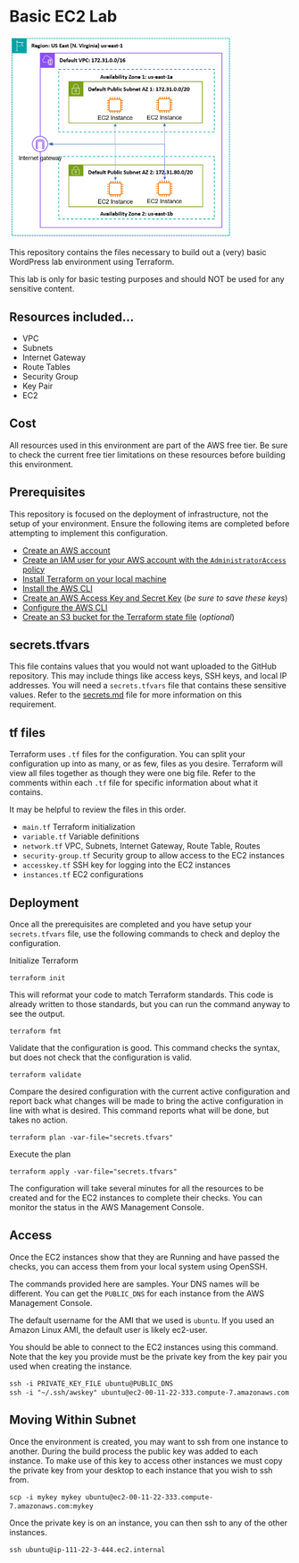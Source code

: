 # Basic EC2 Lab
<img src="Basic%20EC2%20Lab%20Network%20Diagram.png" alt="Basic EC2 Lab Network Diagram" width="400">

This repository contains the files necessary to build out
a (very) basic WordPress lab environment using Terraform.

This lab is only for basic testing purposes and
should NOT be used for any sensitive content.

## Resources included...
- VPC
- Subnets
- Internet Gateway
- Route Tables
- Security Group
- Key Pair
- EC2

## Cost
All resources used in this environment are part of the AWS free tier. 
Be sure to check the current free tier limitations on these
resources before building this environment.

## Prerequisites
This repository is focused on the deployment of infrastructure, 
not the setup of your environment. 
Ensure the following items are completed before 
attempting to implement this configuration.
- [Create an AWS account](https://johnstortajr.com/2023/10/08/create-aws-free-tier/)
- [Create an IAM user for your AWS account with the `AdministratorAccess` policy](https://johnstortajr.com/2023/10/08/create-aws-iam-user/)
- [Install Terraform on your local machine](https://developer.hashicorp.com/terraform/tutorials/aws-get-started/install-cli)
- [Install the AWS CLI](https://docs.aws.amazon.com/cli/latest/userguide/getting-started-install.html)
- [Create an AWS Access Key and Secret Key](https://johnstortajr.com/2024/02/10/create-aws-access-key/) (*be sure to save these keys*)
- [Configure the AWS CLI](https://awscli.amazonaws.com/v2/documentation/api/latest/reference/configure/index.html)
- [Create an S3 bucket for the Terraform state file](s3bucket.md) (*optional*)

## secrets.tfvars
This file contains values that you would not want uploaded to the GitHub repository.
This may include things like access keys, SSH keys, and local IP addresses. 
You will need a `secrets.tfvars` file that contains these sensitive values.
Refer to the [secrets.md](secrets.md) file for more information on this requirement.

## tf files
Terraform uses `.tf` files for the configuration. 
You can split your configuration up into as many, or as few, files as you desire. 
Terraform will view all files together as though they were one big file. 
Refer to the comments within each `.tf` file for specific information about what it contains.

It may be helpful to review the files in this order.
- `main.tf` Terraform initialization
- `variable.tf` Variable definitions 
- `network.tf` VPC, Subnets, Internet Gateway, Route Table, Routes
- `security-group.tf` Security group to allow access to the EC2 instances
- `accesskey.tf` SSH key for logging into the EC2 instances
- `instances.tf` EC2 configurations

## Deployment
Once all the prerequisites are completed and you have setup your `secrets.tfvars` file, use the following commands to check and deploy the configuration.

Initialize Terraform
```
terraform init
```

This will reformat your code to match Terraform standards. This code is already 
written to those standards, but you can run the command anyway to see the output.
```
terraform fmt
```

Validate that the configuration is good. This command checks the syntax, but does
not check that the configuration is valid.
```
terraform validate
```

Compare the desired configuration with the current active configuration and
report back what changes will be made to bring the active configuration in line
with what is desired. This command reports what will be done, but takes no action.
```
terraform plan -var-file="secrets.tfvars"
```

Execute the plan
```
terraform apply -var-file="secrets.tfvars"
```

The configuration will take several minutes for all the resources to be created and
for the EC2 instances to complete their checks. You can monitor the status in the 
AWS Management Console. 

## Access
Once the EC2 instances show that they are Running and have passed the checks, you
can access them from your local system using OpenSSH. 

The commands provided here are samples. Your DNS names will be different. You can get the `PUBLIC_DNS` for each instance from the AWS Management Console.

The default username for the AMI that we used is `ubuntu`.
If you used an Amazon Linux AMI, the default user is likely ec2-user.

You should be able to connect to the EC2 instances using this command.
Note that the key you provide must be the private key from the key pair
you used when creating the instance.
```
ssh -i PRIVATE_KEY_FILE ubuntu@PUBLIC_DNS
ssh -i "~/.ssh/awskey" ubuntu@ec2-00-11-22-333.compute-7.amazonaws.com
```

## Moving Within Subnet
Once the environment is created, you may want to ssh from one instance to another. During the build
process the public key was added to each instance. To make use of this key to access other instances
we must copy the private key from your desktop to each instance that you wish to ssh from.

```
scp -i mykey mykey ubuntu@ec2-00-11-22-333.compute-7.amazonaws.com:mykey
```

Once the private key is on an instance, you can then ssh to any of the other instances.
```
ssh ubuntu@ip-111-22-3-444.ec2.internal
```